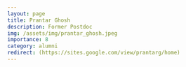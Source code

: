 ```yaml
---
layout: page
title: Prantar Ghosh 
description: Former Postdoc
img: /assets/img/prantar_ghosh.jpeg
importance: 8
category: alumni
redirect: (https://sites.google.com/view/prantarg/home)
---
```

